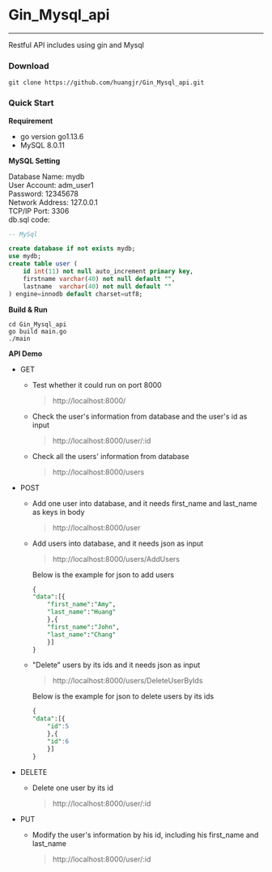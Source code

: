 # Gin_Mysql_api

----
Restful API includes using gin and Mysql

### Download  
```
git clone https://github.com/huangjr/Gin_Mysql_api.git
```
### Quick Start
**Requirement**
* go version go1.13.6
* MySQL 8.0.11

**MySQL Setting**

Database Name: mydb  
User Account: adm_user1   
Password: 12345678  
Network Address: 127.0.0.1  
TCP/IP Port: 3306  
db.sql code:  
~~~sql
-- MySql 

create database if not exists mydb;
use mydb;
create table user (
	id int(11) not null auto_increment primary key,
	firstname varchar(40) not null default "",
	lastname  varchar(40) not null default ""
) engine=innodb default charset=utf8;
~~~

**Build & Run**
```
cd Gin_Mysql_api  
go build main.go  
./main
```

**API Demo**

* GET  
    * Test whether it could run on port 8000 
        > http://localhost:8000/

    * Check the user's information from database and the user's id as input  

        > http://localhost:8000/user/:id

     * Check all the users' information from database  
        > http://localhost:8000/users

* POST
    * Add one user into database, and it needs first_name and last_name as keys in body 
        > http://localhost:8000/user

    * Add users into database, and it needs json as input
        > http://localhost:8000/users/AddUsers
        
        Below is the example for json to add users
        ~~~sql
        {
        "data":[{
        	"first_name":"Amy",
        	"last_name":"Huang"
            },{
        	"first_name":"John",
        	"last_name":"Chang"
            }]
        }
        ~~~
    * "Delete" users by its ids and it needs json as input

        > http://localhost:8000/users/DeleteUserByIds
        
        Below is the example for json to delete users by its ids
        ~~~sql
        {
        "data":[{
        	"id":5
            },{
        	"id":6
            }]
        }
        ~~~
* DELETE
    * Delete one user by its id 
        > http://localhost:8000/user/:id

* PUT
    * Modify the user's information by his id, including his first_name and last_name

        > http://localhost:8000/user/:id
